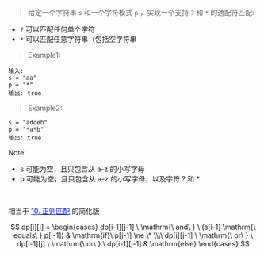 <!-- prettier-ignore-start -->

> 给定一个字符串 `s` 和一个字符模式 `p` ，实现一个支持 `?` 和 `*` 的通配符匹配:
>
- `?` 可以匹配任何单个字符
- `*` 可以匹配任意字符串（包括空字符串
>
> Example1:
```
输入:
s = "aa"
p = "*"
输出: true
```
> Example2:
```
s = "adceb"
p = "*a*b"
输出: true
```
Note:
>
-   s 可能为空，且只包含从 a-z 的小写字母
-   p 可能为空，且只包含从 a-z 的小写字母，以及字符 ? 和 *

<!-- prettier-ignore-end -->

<br>

相当于 <a href="../10_regular_exp_matching" style="color:blue">10. 正则匹配</a> 的简化版

$$
dp[i][j] =
\begin{cases}
dp[i-1][j-1] \ \mathrm{\ and\ } \ (s[i-1] \mathrm{\ equals\ } p[j-1]) & \mathrm{if}\ p[j-1] \ne \* \\\\
dp[i][j-1] \ \mathrm{\ or\ } \ dp[i-1][j] \ \mathrm{\ or\ } \ dp[i-1][j-1] & \mathrm{else}
\end{cases}
$$
